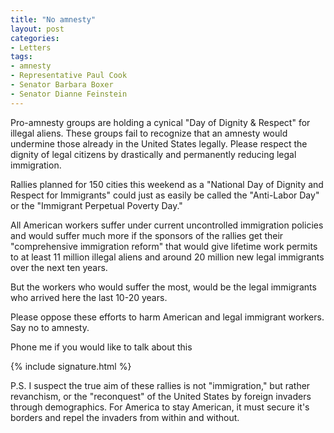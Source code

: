 ```yaml
---
title: "No amnesty"
layout: post
categories:
- Letters
tags:
- amnesty
- Representative Paul Cook
- Senator Barbara Boxer
- Senator Dianne Feinstein
---
```


Pro-amnesty groups are holding a cynical "Day of Dignity &amp; Respect" for illegal aliens. These groups fail to recognize that an amnesty would undermine those already in the United States legally. Please respect the dignity of legal citizens by drastically and permanently reducing legal immigration.

Rallies planned for 150 cities this weekend as a "National Day of Dignity and Respect for Immigrants" could just as easily be called the "Anti-Labor Day" or the "Immigrant Perpetual Poverty Day."

All American workers suffer under current uncontrolled immigration policies and would suffer much more if the sponsors of the rallies get their "comprehensive immigration reform" that would give lifetime work permits to at least 11 million illegal aliens and around 20 million new legal immigrants over the next ten years.

But the workers who would suffer the most, would be the legal immigrants who arrived here the last 10-20 years.

Please oppose these efforts to harm American and legal immigrant workers. Say no to amnesty.

Phone me if you would like to talk about this

{% include signature.html %}

P.S. I suspect the true aim of these rallies is not "immigration," but rather revanchism, or the "reconquest" of the United States by foreign invaders through demographics. For America to stay American, it must secure it's borders and repel the invaders from within and without.